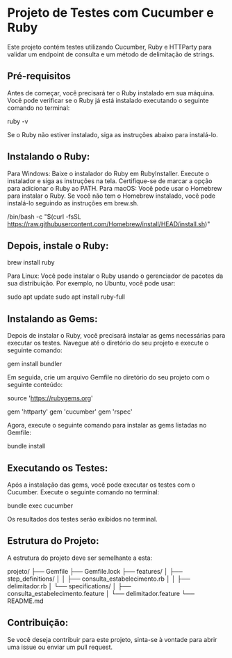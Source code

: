 # Projeto de Testes com Cucumber e Ruby

Este projeto contém testes utilizando Cucumber, Ruby e HTTParty para validar um endpoint de consulta e um método de delimitação de strings.

## Pré-requisitos

Antes de começar, você precisará ter o Ruby instalado em sua máquina. Você pode verificar se o Ruby já está instalado executando o seguinte comando no terminal:

ruby -v

Se o Ruby não estiver instalado, siga as instruções abaixo para instalá-lo.

## Instalando o Ruby:
Para Windows:
Baixe o instalador do Ruby em RubyInstaller.
Execute o instalador e siga as instruções na tela.
Certifique-se de marcar a opção para adicionar o Ruby ao PATH.
Para macOS:
Você pode usar o Homebrew para instalar o Ruby. Se você não tem o Homebrew instalado, você pode instalá-lo seguindo as instruções em brew.sh.

/bin/bash -c "$(curl -fsSL https://raw.githubusercontent.com/Homebrew/install/HEAD/install.sh)"

## Depois, instale o Ruby:

brew install ruby

Para Linux:
Você pode instalar o Ruby usando o gerenciador de pacotes da sua distribuição. Por exemplo, no Ubuntu, você pode usar:

sudo apt update
sudo apt install ruby-full

## Instalando as Gems:
Depois de instalar o Ruby, você precisará instalar as gems necessárias para executar os testes. Navegue até o diretório do seu projeto e execute o seguinte comando:

gem install bundler

Em seguida, crie um arquivo Gemfile no diretório do seu projeto com o seguinte conteúdo:

source 'https://rubygems.org'

gem 'httparty'
gem 'cucumber'
gem 'rspec'

Agora, execute o seguinte comando para instalar as gems listadas no Gemfile:

bundle install

## Executando os Testes:
Após a instalação das gems, você pode executar os testes com o Cucumber. Execute o seguinte comando no terminal:

bundle exec cucumber

Os resultados dos testes serão exibidos no terminal.

## Estrutura do Projeto:
A estrutura do projeto deve ser semelhante a esta:

projeto/
├── Gemfile
├── Gemfile.lock
├── features/
│   ├── step_definitions/
│   │   ├── consulta_estabelecimento.rb
│   │   ├── delimitador.rb
│   └── specifications/
│       ├── consulta_estabelecimento.feature
│       └── delimitador.feature
└── README.md


## Contribuição:
Se você deseja contribuir para este projeto, sinta-se à vontade para abrir uma issue ou enviar um pull request.